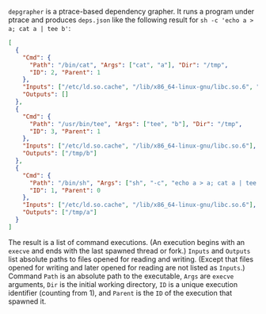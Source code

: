`depgrapher` is a ptrace-based dependency grapher.  It runs a program under ptrace and produces `deps.json` like the following result for `sh -c 'echo a > a; cat a | tee b'`:

```json
[
  {
    "Cmd": {
      "Path": "/bin/cat", "Args": ["cat", "a"], "Dir": "/tmp",
      "ID": 2, "Parent": 1
    },
    "Inputs": ["/etc/ld.so.cache", "/lib/x86_64-linux-gnu/libc.so.6", "/tmp/a"],
    "Outputs": []
  },
  {
    "Cmd": {
      "Path": "/usr/bin/tee", "Args": ["tee", "b"], "Dir": "/tmp",
      "ID": 3, "Parent": 1
    },
    "Inputs": ["/etc/ld.so.cache", "/lib/x86_64-linux-gnu/libc.so.6"],
    "Outputs": ["/tmp/b"]
  },
  {
    "Cmd": {
      "Path": "/bin/sh", "Args": ["sh", "-c", "echo a > a; cat a | tee b"], "Dir": "/tmp",
      "ID": 1, "Parent": 0
    },
    "Inputs": ["/etc/ld.so.cache", "/lib/x86_64-linux-gnu/libc.so.6"],
    "Outputs": ["/tmp/a"]
  }
]
```

The result is a list of command executions.  (An execution begins with an `execve` and ends with the last spawned thread or fork.)  `Inputs` and `Outputs` list absolute paths to files opened for reading and writing.  (Except that files opened for writing and later opened for reading are not listed as `Inputs`.)  Command `Path` is an absolute path to the executable, `Args` are `execve` arguments, `Dir` is the initial working directory, `ID` is a unique execution identifier (counting from 1), and `Parent` is the `ID` of the execution that spawned it.
